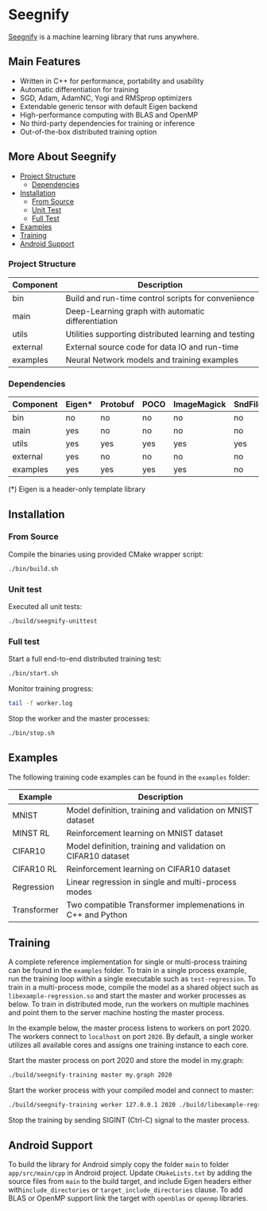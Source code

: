 # Seegnify

[Seegnify](https://seegnify.org/) is a machine learning library that runs anywhere.

## Main Features

  * Written in C++ for performance, portability and usability
  * Automatic differentiation for training
  * SGD, Adam, AdamNC, Yogi and RMSprop optimizers
  * Extendable generic tensor with default Eigen backend
  * High-performance computing with BLAS and OpenMP
  * No third-party dependencies for training or inference
  * Out-of-the-box distributed training option

## More About Seegnify

<!-- toc -->

- [Project Structure](#project-structure)
  - [Dependencies](#dependencies)
- [Installation](#installation)
  - [From Source](#from-source)
  - [Unit Test](#unit-test)
  - [Full Test](#full-test)
- [Examples](#examples)
- [Training](#training)
- [Android Support](#android-support)

<!-- tocstop -->

### Project Structure

| Component | Description                                           |
| --------- | ----------------------------------------------------- |
| bin       | Build and run-time control scripts for convenience    |
| main      | Deep-Learning graph with automatic differentiation    |
| utils     | Utilities supporting distributed learning and testing |
| external  | External source code for data IO and run-time         |
| examples  | Neural Network models and training examples           |

### Dependencies

| Component | Eigen* | Protobuf | POCO | ImageMagick | SndFile | ZLib |
| --------- | -------| -------- | ---- | ----------- | ------- | ---- |
| bin       | no     | no       | no   | no          | no      | no   |
| main      | yes    | no       | no   | no          | no      | no   |
| utils     | yes    | yes      | yes  | yes         | yes     | no   |
| external  | yes    | no       | no   | no          | no      | yes  |
| examples  | yes    | yes      | yes  | yes         | no      | no   |

(*) Eigen is a header-only template library

## Installation

### From Source

Compile the binaries using provided CMake wrapper script:

```bash
./bin/build.sh
```

### Unit test

Executed all unit tests:

```bash
./build/seegnify-unittest
```

### Full test

Start a full end-to-end distributed training test:

```bash
./bin/start.sh
```

Monitor training progress:

```bash
tail -f worker.log
```

Stop the worker and the master processes:

```bash
./bin/stop.sh
```

## Examples

The following training code examples can be found in the `examples` folder:

| Example     | Description                                                  |
| ----------- | ------------------------------------------------------------ |
| MNIST       | Model definition, training and validation on MNIST dataset   |
| MINST RL    | Reinforcement learning on MNIST dataset                      |
| CIFAR10     | Model definition, training and validation on CIFAR10 dataset |
| CIFAR10 RL  | Reinforcement learning on CIFAR10 dataset                    |
| Regression  | Linear regression in single and multi-process modes          |
| Transformer | Two compatible Transformer implemenations in C++ and Python  |

## Training

A complete reference implementation for single or multi-process training can
be found in the `examples` folder. To train in a single process example, run the
training loop within a single executable such as `test-regression`. To train in
a multi-process mode, compile the model as a shared object such as 
`libexample-regression.so` and start the master and worker processes as below.
To train in distributed mode, run the workers on multiple machines and point 
them to the server machine hosting the master process.

In the example below, the master process listens to workers on port 2020. The
workers connect to `localhost` on port `2020`. By default, a single worker
utilizes all available cores and assigns one training instance to each core.

Start the master process on port 2020 and store the model in my.graph:

```bash
./build/seegnify-training master my.graph 2020
```

Start the worker process with your compiled model and connect to master:

```bash
./build/seegnify-training worker 127.0.0.1 2020 ./build/libexample-regression.so
```

Stop the training by sending SIGINT (Ctrl-C) signal to the master process.

## Android Support

To build the library for Android simply copy the folder `main` to folder 
`app/src/main/cpp` in Android project. Update `CMakeLists.txt` by adding the 
source files from `main` to the build target, and include Eigen headers either 
with`include_directories` or `target_include_directories` clause. To add BLAS or 
OpenMP support link the target with `openblas` or `openmp` libraries.
